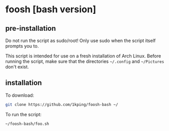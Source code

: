 # foosh [bash version]
## pre-installation
Do not run the script as sudo/root! Only use sudo when the script itself prompts you to.

This script is intended for use on a fresh installation of Arch Linux. Before running the script, make sure that the directories ```~/.config``` and ```~/Pictures``` don't exist.

## installation
To download:
```sh
git clone https://github.com/1kping/foosh-bash ~/
```
To run the script:
```sh
~/foosh-bash/foo.sh
```
